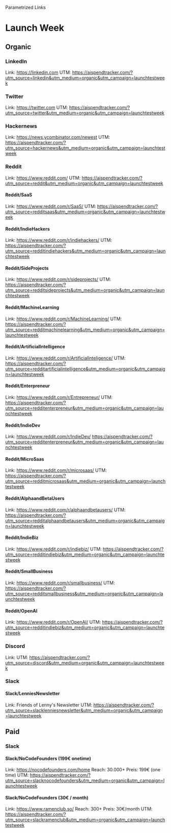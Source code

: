 Parametrized Links

# Launch Week

## Organic

### LinkedIn

Link: https://linkedin.com
UTM: https://aispendtracker.com/?utm_source=linkedin&utm_medium=organic&utm_campaign=launchtestweek

### Twitter

Link: https://twitter.com
UTM: https://aispendtracker.com/?utm_source=twitter&utm_medium=organic&utm_campaign=launchtestweek

### Hackernews

Link: https://news.ycombinator.com/newest
UTM: https://aispendtracker.com/?utm_source=hackernews&utm_medium=organic&utm_campaign=launchtestweek

### Reddit

Link: https://www.reddit.com/
UTM: https://aispendtracker.com/?utm_source=reddit&utm_medium=organic&utm_campaign=launchtestweek

#### Reddit/SaaS

Link: https://www.reddit.com/r/SaaS/
UTM: https://aispendtracker.com/?utm_source=redditsaas&utm_medium=organic&utm_campaign=launchtestweek

#### Reddit/IndieHackers

Link: https://www.reddit.com/r/indiehackers/
UTM: https://aispendtracker.com/?utm_source=redditindiehackers&utm_medium=organic&utm_campaign=launchtestweek

#### Reddit/SideProjects

Link: https://www.reddit.com/r/sideprojects/
UTM: https://aispendtracker.com/?utm_source=redditsideprojects&utm_medium=organic&utm_campaign=launchtestweek

#### Reddit/MachineLearning

Link: https://www.reddit.com/r/MachineLearning/
UTM: https://aispendtracker.com/?utm_source=redditmachinelearning&utm_medium=organic&utm_campaign=launchtestweek

#### Reddit/ArtificialIntelligence

Link: https://www.reddit.com/r/ArtificialInteligence/
UTM: https://aispendtracker.com/?utm_source=redditartificialintelligence&utm_medium=organic&utm_campaign=launchtestweek

#### Reddit/Enterpreneur

Link: https://www.reddit.com/r/Entrepreneur/
UTM: https://aispendtracker.com/?utm_source=redditenterpreneur&utm_medium=organic&utm_campaign=launchtestweek

#### Reddit/IndieDev

Link: https://www.reddit.com/r/IndieDev/
https://aispendtracker.com/?utm_source=redditenterpreneur&utm_medium=organic&utm_campaign=launchtestweek

#### Reddit/MicroSaas

Link: https://www.reddit.com/r/microsaas/
UTM: https://aispendtracker.com/?utm_source=redditmicrosaas&utm_medium=organic&utm_campaign=launchtestweek

#### Reddit/AlphaandBetaUsers

Link: https://www.reddit.com/r/alphaandbetausers/
UTM: https://aispendtracker.com/?utm_source=redditalphaandbetausers&utm_medium=organic&utm_campaign=launchtestweek

#### Reddit/IndieBiz

Link: https://www.reddit.com/r/indiebiz/
UTM: https://aispendtracker.com/?utm_source=redditindiebiz&utm_medium=organic&utm_campaign=launchtestweek

#### Reddit/SmallBusiness

Link: https://www.reddit.com/r/smallbusiness/
UTM: https://aispendtracker.com/?utm_source=redditsmallbusiness&utm_medium=organic&utm_campaign=launchtestweek

#### Reddit/OpenAI

Link: https://www.reddit.com/r/OpenAI/
UTM: https://aispendtracker.com/?utm_source=redditindiebiz&utm_medium=organic&utm_campaign=launchtestweek

### Discord

Link:
UTM: https://aispendtracker.com/?utm_source=discord&utm_medium=organic&utm_campaign=launchtestweek

### Slack

#### Slack/LenniesNewsletter

Link: Friends of Lenny's Newsletter
UTM: https://aispendtracker.com/?utm_source=slacklenniesnewsletter&utm_medium=organic&utm_campaign=launchtestweek

## Paid

### Slack

#### Slack/NoCodeFounders (199€ onetime)

Link: https://nocodefounders.com/home
Reach: 30.000+
Preis: 199€ (one time)
UTM: https://aispendtracker.com/?utm_source=slacknocodefounders&utm_medium=organic&utm_campaign=launchtestweek

#### Slack/NoCodeFounders (30€ / month)

Link: https://www.ramenclub.so/
Reach: 300+
Preis: 30€/month
UTM: https://aispendtracker.com/?utm_source=slackramenclub&utm_medium=organic&utm_campaign=launchtestweek
